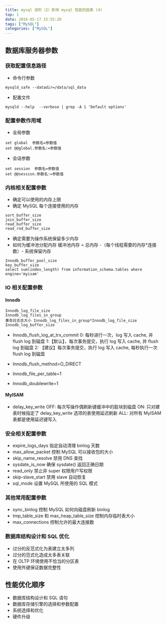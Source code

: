 ```yaml
---
title: mysql 进阶（2）影响 mysql 性能的因素 (4)
top: 1
date: 2016-05-17 15:55:20
tags: ["MySQL"]
categories: ["MySQL"]
---
```


## 数据库服务器参数

### 获取配置信息路径

- 命令行参数

```
mysqld_safe --datadir=/data/sql_data
```

- 配置文件

```
mysqld --help  --verbose | grep -A 1 'Default options'
```

### 配置参数作用域

- 全局参数

```
set global  参数名=参数值
set @@global.参数名:=参数值
```

- 会话参数

```
set session  参数名=参数值
set @@session.参数名:=参数值
```

### 内核相关配置参数

- 确定可以使用的内存上限
- 确定 MySQL 每个连接使用的内存

```
sort_buffer_size
join_buffer_size
read_buffer_size
read_rnd_buffer_size
```

- 确定需要为操作系统保留多少内存
- 如何为缓冲池分配内存
缓冲池内存 = 总内存 -（每个线程需要的内存*连接数）- 系统保留内存

```
Innodb_buffer_pool_size
key_buffer_size
select sum(index_length) from information_schema.tables where engine='myisam'
```

### IO 相关配置参数

#### Innodb

```
Innodb_log_file_size
Innodb_log_files_in_group
事务日志总大小 Innodb_log_files_in_group*Innodb_log_file_size
Innodb_log_buffer_size
```

- Innodb_flush_log_at_trx_commit
0: 每秒进行一次，log 写入 cache, 并 flush log 到磁盘
1:【默认】，每次事务提交，执行 log 写入 cache, 并 flush log 到磁盘
2: 【建议】每次事务提交，执行 log 写入 cache, 每秒执行一次 flush log 到磁盘

- Innodb_flush_method=O_DIRECT
- Innodb_file_per_table=1
- Innodb_doublewrite=1

#### MyISAM

- delay_key_write
OFF: 每次写操作偶刷新键缓冲中的脏块到磁盘
ON: 只对建表时候指定了 delay_key_write 选项的表使用延迟刷新
ALL: 对所有 MyISAM 表都是使用延迟键写入

### 安全相关配置参数

- expire_logs_days
指定自动清理 binlog 天数
- max_allow_packet
控制 MySQL 可以接收包的大小
- skip_name_resolve
禁用 DNS 查找
- sysdate_is_now
确保 sysdate() 返回正确日期
- read_only
禁止非 super 权限用户写权限
- skip-slave_start
禁用 slave 自动恢复
- sql_mode
设置 MySQL 所使用的 SQL 模式

### 其他常用配置参数

- sync_binlog
控制 MySQL 如何向磁盘刷新 binlog
- tmp_table_size 和 max_heap_table_size
控制内存临时表大小
- max_connections
控制允许的最大连接数

### 数据库结构设计和 SQL 优化

- 过分的反范式化为表建立太多列
- 过分的范式化造成太多表关联
- 在 OLTP 环境使用不恰当的分区表
- 使用外键保证数据完整性

## 性能优化顺序

- 数据库结构设计和 SQL 语句
- 数据库存储引擎的选择和参数配置
- 系统选择和优化
- 硬件升级
